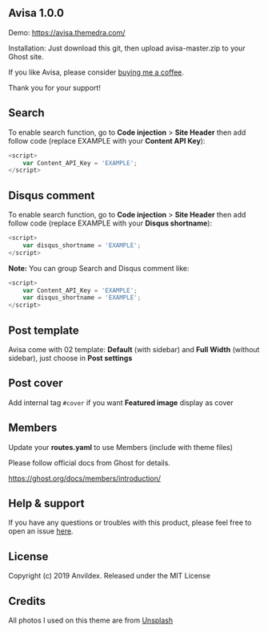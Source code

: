 ## Avisa 1.0.0

Demo: https://avisa.themedra.com/

Installation: Just download this git, then upload avisa-master.zip to your Ghost site.



If you like Avisa, please consider [buying me a coffee](https://www.buymeacoffee.com/anvildex).

Thank you for your support!

## Search

To enable search function, go to **Code injection** > **Site Header** then add follow code (replace EXAMPLE with your **Content API Key**):

```js
<script>
    var Content_API_Key = 'EXAMPLE';
</script>
```

## Disqus comment

To enable search function, go to **Code injection** > **Site Header** then add follow code (replace EXAMPLE with your **Disqus shortname**):

```javascript
<script>
    var disqus_shortname = 'EXAMPLE';
</script>
```

**Note:** You can group Search and Disqus comment like:

```javascript
<script>
    var Content_API_Key = 'EXAMPLE';
    var disqus_shortname = 'EXAMPLE';
</script>
```

## Post template

Avisa come with 02 template: **Default** (with sidebar) and **Full Width** (without sidebar), just choose in **Post settings**

## Post cover

Add internal tag `#cover` if you want **Featured image** display as cover

## Members

Update your **routes.yaml** to use Members (include with theme files)

Please follow official docs from Ghost for details.

https://ghost.org/docs/members/introduction/

## Help & support

If you have any questions or troubles with this product, please feel free to open an issue [here](https://github.com/anvildex/avisa/issues).

## License

Copyright (c) 2019 Anvildex. Released under the MIT License

## Credits

All photos I used on this theme are from [Unsplash](https://unsplash.com/)

